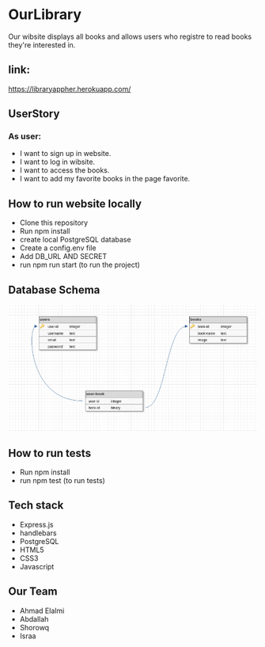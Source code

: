 # OurLibrary
Our wibsite displays all books and allows users who registre to read books they're interested in.

## link:
https://libraryappher.herokuapp.com/

## UserStory
### As user:
* I want to sign up in website.
* I want to log in wibsite.
* I want to access the books.
* I want to add my favorite books in the page favorite.

## How to run website locally
* Clone this repository
* Run npm install
* create local PostgreSQL database
* Create a config.env file
* Add DB_URL AND SECRET
* run npm run start (to run the project)

## Database Schema 
![scemaa](scemaa.png)

## How to run tests
* Run npm install
* run npm test (to run tests)

## Tech stack
* Express.js
* handlebars
* PostgreSQL
* HTML5
* CSS3
* Javascript

## Our Team
* Ahmad Elalmi
* Abdallah
* Shorowq
* Israa

